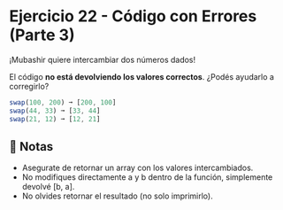 # Ejercicio 22 - Código con Errores (Parte 3)

¡Mubashir quiere intercambiar dos números dados!

El código **no está devolviendo los valores correctos**. ¿Podés ayudarlo a corregirlo?

```javascript
swap(100, 200) ➞ [200, 100]
swap(44, 33) ➞ [33, 44]
swap(21, 12) ➞ [12, 21]
```

## 📝 Notas

- Asegurate de retornar un array con los valores intercambiados.
- No modifiques directamente a y b dentro de la función, simplemente devolvé [b, a].
- No olvides retornar el resultado (no solo imprimirlo).
